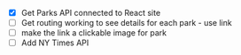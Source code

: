 - [x] Get Parks API connected to React site
- [ ] Get routing working to see details for each park - use link
- [ ] make the link a clickable image for park
- [ ] Add NY Times API